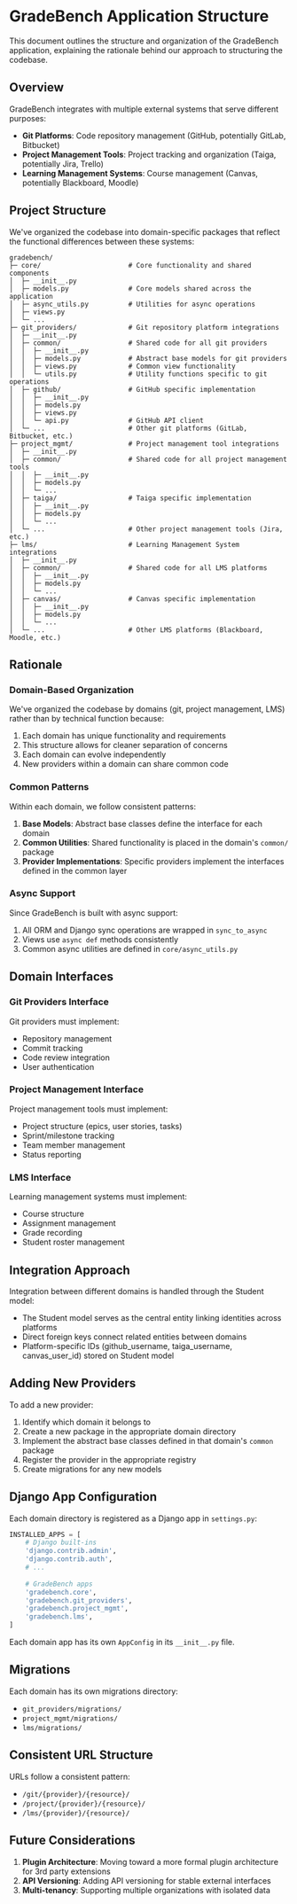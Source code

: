 # GradeBench Application Structure

This document outlines the structure and organization of the GradeBench application, explaining the rationale behind our approach to structuring the codebase.

## Overview

GradeBench integrates with multiple external systems that serve different purposes:

- **Git Platforms**: Code repository management (GitHub, potentially GitLab, Bitbucket)
- **Project Management Tools**: Project tracking and organization (Taiga, potentially Jira, Trello)
- **Learning Management Systems**: Course management (Canvas, potentially Blackboard, Moodle)

## Project Structure

We've organized the codebase into domain-specific packages that reflect the functional differences between these systems:

```
gradebench/
├─ core/                      # Core functionality and shared components
│  ├─ __init__.py
│  ├─ models.py               # Core models shared across the application
│  ├─ async_utils.py          # Utilities for async operations
│  ├─ views.py
│  └─ ...
├─ git_providers/             # Git repository platform integrations
│  ├─ __init__.py
│  ├─ common/                 # Shared code for all git providers
│  │  ├─ __init__.py
│  │  ├─ models.py            # Abstract base models for git providers
│  │  ├─ views.py             # Common view functionality
│  │  └─ utils.py             # Utility functions specific to git operations
│  ├─ github/                 # GitHub specific implementation
│  │  ├─ __init__.py
│  │  ├─ models.py
│  │  ├─ views.py
│  │  └─ api.py               # GitHub API client
│  └─ ...                     # Other git platforms (GitLab, Bitbucket, etc.)
├─ project_mgmt/              # Project management tool integrations
│  ├─ __init__.py
│  ├─ common/                 # Shared code for all project management tools
│  │  ├─ __init__.py
│  │  ├─ models.py
│  │  └─ ...
│  ├─ taiga/                  # Taiga specific implementation
│  │  ├─ __init__.py
│  │  ├─ models.py
│  │  └─ ...
│  └─ ...                     # Other project management tools (Jira, etc.)
├─ lms/                       # Learning Management System integrations
│  ├─ __init__.py
│  ├─ common/                 # Shared code for all LMS platforms
│  │  ├─ __init__.py
│  │  ├─ models.py
│  │  └─ ...
│  ├─ canvas/                 # Canvas specific implementation
│  │  ├─ __init__.py
│  │  ├─ models.py
│  │  └─ ...
│  └─ ...                     # Other LMS platforms (Blackboard, Moodle, etc.)
```

## Rationale

### Domain-Based Organization

We've organized the codebase by domains (git, project management, LMS) rather than by technical function because:

1. Each domain has unique functionality and requirements
2. This structure allows for cleaner separation of concerns
3. Each domain can evolve independently
4. New providers within a domain can share common code

### Common Patterns

Within each domain, we follow consistent patterns:

1. **Base Models**: Abstract base classes define the interface for each domain
2. **Common Utilities**: Shared functionality is placed in the domain's `common/` package
3. **Provider Implementations**: Specific providers implement the interfaces defined in the common layer

### Async Support

Since GradeBench is built with async support:

1. All ORM and Django sync operations are wrapped in `sync_to_async`
2. Views use `async def` methods consistently
3. Common async utilities are defined in `core/async_utils.py`

## Domain Interfaces

### Git Providers Interface

Git providers must implement:
- Repository management
- Commit tracking
- Code review integration
- User authentication

### Project Management Interface

Project management tools must implement:
- Project structure (epics, user stories, tasks)
- Sprint/milestone tracking
- Team member management
- Status reporting

### LMS Interface

Learning management systems must implement:
- Course structure
- Assignment management
- Grade recording
- Student roster management

## Integration Approach

Integration between different domains is handled through the Student model:
- The Student model serves as the central entity linking identities across platforms
- Direct foreign keys connect related entities between domains
- Platform-specific IDs (github_username, taiga_username, canvas_user_id) stored on Student model

## Adding New Providers

To add a new provider:

1. Identify which domain it belongs to
2. Create a new package in the appropriate domain directory
3. Implement the abstract base classes defined in that domain's `common` package
4. Register the provider in the appropriate registry
5. Create migrations for any new models

## Django App Configuration

Each domain directory is registered as a Django app in `settings.py`:

```python
INSTALLED_APPS = [
    # Django built-ins
    'django.contrib.admin',
    'django.contrib.auth',
    # ...
    
    # GradeBench apps
    'gradebench.core',
    'gradebench.git_providers',
    'gradebench.project_mgmt',
    'gradebench.lms',
]
```

Each domain app has its own `AppConfig` in its `__init__.py` file.

## Migrations

Each domain has its own migrations directory:
- `git_providers/migrations/`
- `project_mgmt/migrations/`
- `lms/migrations/`

## Consistent URL Structure

URLs follow a consistent pattern:
- `/git/{provider}/{resource}/`
- `/project/{provider}/{resource}/`
- `/lms/{provider}/{resource}/`

## Future Considerations

1. **Plugin Architecture**: Moving toward a more formal plugin architecture for 3rd party extensions
2. **API Versioning**: Adding API versioning for stable external interfaces
3. **Multi-tenancy**: Supporting multiple organizations with isolated data

